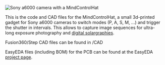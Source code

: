 ![Sony a6000 camera with a MindControlHat](media/header.png)

This is the code and CAD files for the MindControlHat, a small 3d-printed gadget for Sony a6000 cameras to switch modes (P, A, S, M, ...) and trigger the shutter in intervals. This allows to capture image sequences for ultra-long exposure photography and [digital solargraphies](https://volzo.de/posts/solargraphy2/).

Fusion360/Step CAD files can be found in /CAD

EasyEDA files (including BOM) for the PCB can be found at the EasyEDA [project page](https://oshwlab.com/volzo/mindcontrolhat_copy_copy).